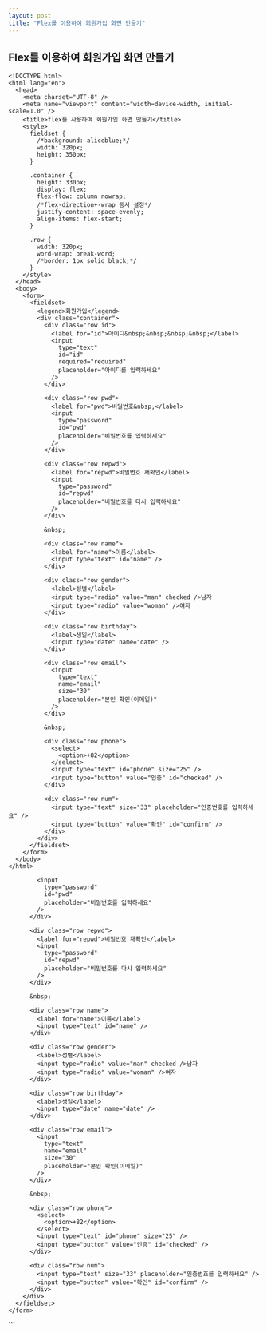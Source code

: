 ```yaml
---
layout: post
title: "Flex를 이용하여 회원가입 화면 만들기"
---
```


## Flex를 이용하여 회원가입 화면 만들기
```
<!DOCTYPE html>
<html lang="en">
  <head>
    <meta charset="UTF-8" />
    <meta name="viewport" content="width=device-width, initial-scale=1.0" />
    <title>flex를 사용하여 회원가입 화면 만들기</title>
    <style>
      fieldset {
        /*background: aliceblue;*/
        width: 320px;
        height: 350px;
      }

      .container {
        height: 330px;
        display: flex;
        flex-flow: column nowrap;
        /*flex-direction+-wrap 동시 설정*/
        justify-content: space-evenly;
        align-items: flex-start;
      }

      .row {
        width: 320px;
        word-wrap: break-word;
        /*border: 1px solid black;*/
      }
    </style>
  </head>
  <body>
    <form>
      <fieldset>
        <legend>회원가입</legend>
        <div class="container">
          <div class="row id">
            <label for="id">아이디&nbsp;&nbsp;&nbsp;&nbsp;</label>
            <input
              type="text"
              id="id"
              required="required"
              placeholder="아이디를 입력하세요"
            />
          </div>

          <div class="row pwd">
            <label for="pwd">비밀번호&nbsp;</label>
            <input
              type="password"
              id="pwd"
              placeholder="비밀번호를 입력하세요"
            />
          </div>

          <div class="row repwd">
            <label for="repwd">비밀번호 재확인</label>
            <input
              type="password"
              id="repwd"
              placeholder="비밀번호를 다시 입력하세요"
            />
          </div>

          &nbsp;

          <div class="row name">
            <label for="name">이름</label>
            <input type="text" id="name" />
          </div>

          <div class="row gender">
            <label>성별</label>
            <input type="radio" value="man" checked />남자
            <input type="radio" value="woman" />여자
          </div>

          <div class="row birthday">
            <label>생일</label>
            <input type="date" name="date" />
          </div>

          <div class="row email">
            <input
              type="text"
              name="email"
              size="30"
              placeholder="본인 확인(이메일)"
            />
          </div>

          &nbsp;

          <div class="row phone">
            <select>
              <option>+82</option>
            </select>
            <input type="text" id="phone" size="25" />
            <input type="button" value="인증" id="checked" />
          </div>

          <div class="row num">
            <input type="text" size="33" placeholder="인증번호를 입력하세요" />
            <input type="button" value="확인" id="confirm" />
          </div>
        </div>
      </fieldset>
    </form>
  </body>
</html>
```
            <input
              type="password"
              id="pwd"
              placeholder="비밀번호를 입력하세요"
            />
          </div>

          <div class="row repwd">
            <label for="repwd">비밀번호 재확인</label>
            <input
              type="password"
              id="repwd"
              placeholder="비밀번호를 다시 입력하세요"
            />
          </div>

          &nbsp;

          <div class="row name">
            <label for="name">이름</label>
            <input type="text" id="name" />
          </div>

          <div class="row gender">
            <label>성별</label>
            <input type="radio" value="man" checked />남자
            <input type="radio" value="woman" />여자
          </div>

          <div class="row birthday">
            <label>생일</label>
            <input type="date" name="date" />
          </div>

          <div class="row email">
            <input
              type="text"
              name="email"
              size="30"
              placeholder="본인 확인(이메일)"
            />
          </div>

          &nbsp;

          <div class="row phone">
            <select>
              <option>+82</option>
            </select>
            <input type="text" id="phone" size="25" />
            <input type="button" value="인증" id="checked" />
          </div>

          <div class="row num">
            <input type="text" size="33" placeholder="인증번호를 입력하세요" />
            <input type="button" value="확인" id="confirm" />
          </div>
        </div>
      </fieldset>
    </form>
  </body>
</html>
```
